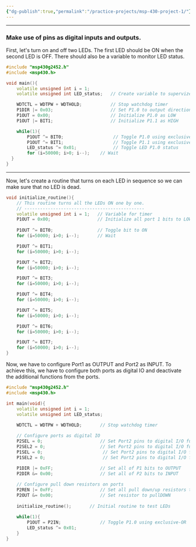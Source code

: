 ```yaml
---
{"dg-publish":true,"permalink":"/practice-projects/msp-430-project-1/"}
---
```


---
### Make use of pins as digital inputs and outputs.

First, let's turn on and off two LEDs. The first LED should be ON when the second LED is OFF. There should also be a variable to monitor LED status.

```c++
#include "msp430g2452.h"
#include <msp430.h>

void main(){
    volatile unsigned int i = 1;
    volatile unsigned int LED_status;   // Create variable to supervize LED

    WDTCTL = WDTPW + WDTHOLD;           // Stop watchdog timer
    P1DIR |= 0x03;                      // Set P1.0 to output direction
    P1OUT = 0x00;                       // Initialize P1.0 as LOW
    P1OUT |= BIT1;                      // Initialize P1.1 as HIGH

    while(1){
        P1OUT ^= BIT0;                   // Toggle P1.0 using exclusive-OR
        P1OUT ^= BIT1;                   // Toggle P1.1 using exclusive-OR
        LED_status ^= 0x01;              // Toggle LED P1.0 status
        for (i=50000; i>0; i--);    // Wait 
  }
}

```

---

Now, let's create a routine that turns on each LED in sequence so we can make sure that no LED is dead.

``` c++
void initialize_routine(){
    // This routine turns all the LEDs ON one by one.
    // ----------------------------------------------
    volatile unsigned int i = 1;   // Variable for timer
    P1OUT = 0x00;                  // Initialize all port 1 bits to LOW
    
    P1OUT ^= BIT0;                 // Toggle bit to ON
    for (i=50000; i>0; i--);       // Wait

    P1OUT ^= BIT1;
    for (i=50000; i>0; i--);

    P1OUT ^= BIT2;
    for (i=50000; i>0; i--);

    P1OUT ^= BIT3;
    for (i=50000; i>0; i--);

    P1OUT ^= BIT4;
    for (i=50000; i>0; i--);

    P1OUT ^= BIT5;
    for (i=50000; i>0; i--);

    P1OUT ^= BIT6;
    for (i=50000; i>0; i--);

    P1OUT ^= BIT7;
    for (i=50000; i>0; i--);
}
``` 

Now, we have to configure Port1 as OUTPUT and Port2 as INPUT. To achieve this, we have to configure both ports as digital IO and deactivate the additional functions from the ports.

``` c++
#include "msp430g2452.h"
#include <msp430.h>

int main(void){
    volatile unsigned int i = 1;
    volatile unsigned int LED_status;
    
    WDTCTL = WDTPW + WDTHOLD;       // Stop watchdog timer

	// Configure ports as digital IO
	P2SEL = 0;                      // Set Port2 pins to digital I/O function
    P2SEL2 = 0;                     // Set Port2 pins to digital I/O function
    P1SEL = 0;                       // Set Port2 pins to digital I/O function
    P1SEL2 = 0;                      // Set Port2 pins to digital I/O function
    
    P1DIR |= 0xFF;                  // Set all of P1 bits to OUTPUT
    P2DIR &= 0x00;                  // Set all of P2 bits to INPUT

    // Configure pull down resistors on ports
    P2REN |= 0xFF;                  // Set all pull down/up resistors to ENABLE
    P2OUT &= 0x00;                  // Set resistor to pullDOWN
   
    initialize_routine();       // Initial routine to test LEDs
    
    while(1){
        P1OUT = P2IN;               // Toggle P1.0 using exclusive-OR
        LED_status ^= 0x01;
    }
}
```